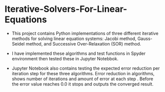 # Iterative-Solvers-For-Linear-Equations

+ This project contains Python implementations of three different iterative methods for solving linear equation systems: Jacobi method, Gauss-Seidel method, and Successive Over-Relaxation (SOR) method.

+ I have implemented these algorithms and test functions in Spyder environment then tested these in Jupyter Notebbok.

+ Jupyter Notebook also contains testing the expected error reduction per iteration step for these three algorithms. Error reduction in algorithms, shows number of iterations and amount of error at each step . Before the error value reaches 0.0 it stops and outputs the converged result.
